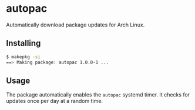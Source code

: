 # autopac

Automatically download package updates for Arch Linux.

## Installing

```bash
$ makepkg -si
==> Making package: autopac 1.0.0-1 ...
```

## Usage

The package automatically enables the `autopac` systemd timer. It checks for updates once per day at a random time.
